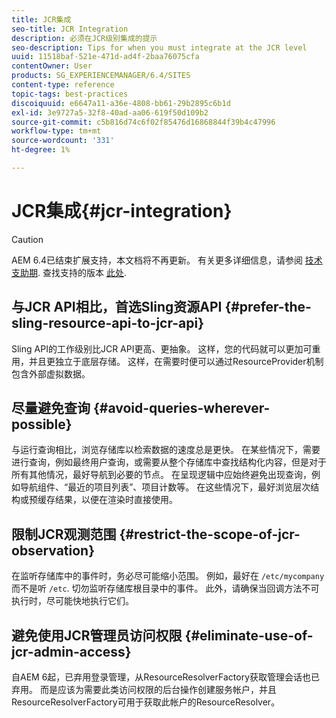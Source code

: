 ```yaml
---
title: JCR集成
seo-title: JCR Integration
description: 必须在JCR级别集成的提示
seo-description: Tips for when you must integrate at the JCR level
uuid: 11518baf-521e-471d-ad4f-2baa76075cfa
contentOwner: User
products: SG_EXPERIENCEMANAGER/6.4/SITES
content-type: reference
topic-tags: best-practices
discoiquuid: e6647a11-a36e-4808-bb61-29b2895c6b1d
exl-id: 3e9727a5-32f8-40ad-aa06-619f50d109b2
source-git-commit: c5b816d74c6f02f85476d16868844f39b4c47996
workflow-type: tm+mt
source-wordcount: '331'
ht-degree: 1%

---
```


# JCR集成{#jcr-integration}

>[!CAUTION]
>
>AEM 6.4已结束扩展支持，本文档将不再更新。 有关更多详细信息，请参阅 [技术支助期](https://helpx.adobe.com/cn/support/programs/eol-matrix.html). 查找支持的版本 [此处](https://experienceleague.adobe.com/docs/).

## 与JCR API相比，首选Sling资源API {#prefer-the-sling-resource-api-to-jcr-api}

Sling API的工作级别比JCR API更高、更抽象。 这样，您的代码就可以更加可重用，并且更独立于底层存储。 这样，在需要时便可以通过ResourceProvider机制包含外部虚拟数据。

## 尽量避免查询 {#avoid-queries-wherever-possible}

与运行查询相比，浏览存储库以检索数据的速度总是更快。 在某些情况下，需要进行查询，例如最终用户查询，或需要从整个存储库中查找结构化内容，但是对于所有其他情况，最好导航到必要的节点。 在呈现逻辑中应始终避免出现查询，例如导航组件、“最近的项目列表”、项目计数等。 在这些情况下，最好浏览层次结构或预缓存结果，以便在渲染时直接使用。

## 限制JCR观测范围 {#restrict-the-scope-of-jcr-observation}

在监听存储库中的事件时，务必尽可能缩小范围。 例如，最好在 `/etc/mycompany` 而不是听 `/etc`. 切勿监听存储库根目录中的事件。 此外，请确保当回调方法不可执行时，尽可能快地执行它们。

## 避免使用JCR管理员访问权限 {#eliminate-use-of-jcr-admin-access}

自AEM 6起，已弃用登录管理，从ResourceResolverFactory获取管理会话也已弃用。 而是应该为需要此类访问权限的后台操作创建服务帐户，并且ResourceResolverFactory可用于获取此帐户的ResourceResolver。
